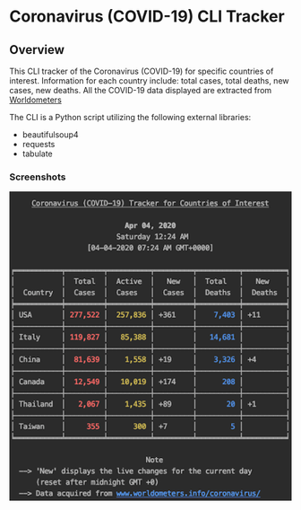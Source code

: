 # Coronavirus (COVID-19) CLI Tracker

## Overview
This CLI tracker of the Coronavirus (COVID-19) for specific countries of interest.
Information for each country include: total cases, total deaths, new cases, new deaths.
All the COVID-19 data displayed are extracted from [Worldometers](https://www.worldometers.info/coronavirus/)

The CLI is a Python script utilizing the following external libraries:
* beautifulsoup4
* requests
* tabulate

### Screenshots
<img src="screenshots/screenshot-1.png" width=600>